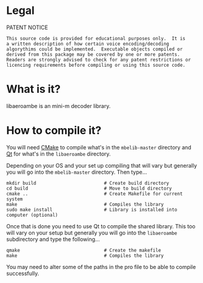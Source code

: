 # Legal

PATENT NOTICE

    This source code is provided for educational purposes only.  It is
    a written description of how certain voice encoding/decoding
    algorythims could be implemented.  Executable objects compiled or
    derived from this package may be covered by one or more patents.
    Readers are strongly advised to check for any patent restrictions or
    licencing requirements before compiling or using this source code.

# What is it?

libaeroambe is an mini-m decoder library.

# How to compile it?

You will need [CMake] to compile what's in the `mbelib-master` directory and [Qt] for what's in the `libaeroambe` directory.

Depending on your OS and your set up compiling that will vary but generally you will go into the `mbelib-master` directory. Then type...

    mkdir build                         # Create build directory
    cd build                            # Move to build directory
    cmake ..                            # Create Makefile for current system
    make                                # Compiles the library
    sudo make install                   # Library is installed into computer (optional)

Once that is done you need to use Qt to compile the shared library. This too will vary on your setup but generally you will go into the `libaeroambe` subdirectory and type the following...

    qmake                               # Create the makefile
    make                                # Compiles the library

You may need to alter some of the paths in the pro file to be able to compile successfully.


[Qt]: https://www.qt.io/download
[CMake]: https://cmake.org/
